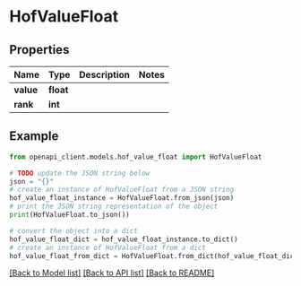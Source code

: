# HofValueFloat


## Properties

Name | Type | Description | Notes
------------ | ------------- | ------------- | -------------
**value** | **float** |  | 
**rank** | **int** |  | 

## Example

```python
from openapi_client.models.hof_value_float import HofValueFloat

# TODO update the JSON string below
json = "{}"
# create an instance of HofValueFloat from a JSON string
hof_value_float_instance = HofValueFloat.from_json(json)
# print the JSON string representation of the object
print(HofValueFloat.to_json())

# convert the object into a dict
hof_value_float_dict = hof_value_float_instance.to_dict()
# create an instance of HofValueFloat from a dict
hof_value_float_from_dict = HofValueFloat.from_dict(hof_value_float_dict)
```
[[Back to Model list]](../README.md#documentation-for-models) [[Back to API list]](../README.md#documentation-for-api-endpoints) [[Back to README]](../README.md)


